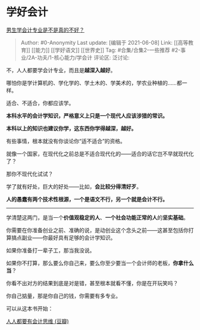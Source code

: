 # 学好会计
[男生学会计专业是不是真的不好？](https://www.zhihu.com/question/427893955/answer/1913552723)

> Author: #0-Anonymity
> Last update: [编辑于 2021-06-08]
> Link: [[高等教育]] [[能力]] [[学好语文]] [[世界史]]
> Tag: #合集/合集2-一些推荐 #2-事业/2A-功夫/1-核心能力/学会计
> 评论区:
> 泛讨论:

不，人人都要学会计专业，而且是**越深入越好**。

哪怕你是学计算机的、学化学的、学土木的、学美术的，学农业种植的……都一样。

适合、不适合，你都应该学。

**本科水平的会计学知识，严格意义上只是一个现代人应该涉猎的常识。**

**本科以上的知识也建议你学，这东西你学得越深，越好。**

有些事情，根本就没有你谈论你“适不适合”的资格。

就像一个国家，在现代化之前总是不适合现代化的——适合的话它岂不早就现代化了？

那你不现代化试试？

学了就有好处，巨大的好处——比如，**会比较分得清好歹**。

**人的愚蠢有两个技术性根源，一个是语文不行，另一个就是会计不行。**

---

学清楚这两门，是当一个**价值观稳定的人**、**一个社会功能正常的人**的**坚实基础**。

你需要在你准备创业之前、准确的说，是动创业这个念头之前——这甚至包括你打算搞点副业——你最好具有足够的会计学知识。

如果你准备打一辈子工，那当我没说。

如果你不打算，那么要么你自己来，要么你至少要当一个会计师的老板，**你拿什么当**？

你看不出对方的结果到底是对是错，甚至根本就看不懂，你是在开玩笑吗？

你自己掂量，那是你自己的钱，你需要有多专业。

可以从这本书开始：

[人人都要有会计思维 (豆瓣)](https://link.zhihu.com/?target=https%3A//m.douban.com/book/subject/26348360/)
